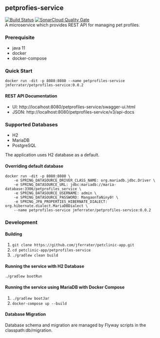 ## petprofies-service
[![Build Status](https://travis-ci.com/jferrater/petclinic-app.svg?branch=master)](https://travis-ci.com/jferrater/petclinic-app) [![SonarCloud Quality Gate](https://sonarcloud.io/api/project_badges/measure?project=jferrater_petprofiles-service&metric=alert_status)](https://sonarcloud.io/dashboard?id=jferrater_petprofiles-service)
<br>
A microservice which provides REST API for managing pet profiles.

### Prerequisite
- java 11
- docker
- docker-compose

### Quick Start
``docker run -dit -p 8080:8080 --name petprofiles-service jmferrater/petprofiles-service:0.0.2``<br>
#### REST API Documentation
- UI: http://localhost:8080/petprofiles-service/swagger-ui.html
- JSON: http://localhost:8080/petprofiles-service/v3/api-docs

### Supported Databases
- H2
- MariaDB
- PostgreSQL

The application uses H2 database as a default. 

#### Overriding default database
```shell script
docker run -dit -p 8080:8080 \
    -e SPRING_DATASOURCE_DRIVER_CLASS_NAME: org.mariadb.jdbc.Driver \
    -e SPRING_DATASOURCE_URL: jdbc:mariadb://maria-database:3306/petprofiles_service \
    -e SPRING_DATASOURCE_USERNAME: admin \
    -e SPRING_DATASOURCE_PASSWORD: MangaonTaNiny0! \
    -e SPRING_JPA_PROPERTIES_HIBERNATE_DIALECT: org.hibernate.dialect.MariaDBDialect \
    --name petprofiles-service jmferrater/petprofiles-service:0.0.2
```

### Development
#### Building
1. ``git clone https://github.com/jferrater/petclinic-app.git``
2. ``cd petclinic-app/petprofiles-service``
3. ``./gradlew clean build``

#### Running the service with H2 Database
``./gradlew bootRun``

#### Running the service using MariaDB with Docker Compose
1. ``./gradlew bootJar``
2. ``docker-compose up --build``

#### Database Migration
Database schema and migration  are managed by Flyway scripts in the classpath:db/migration.